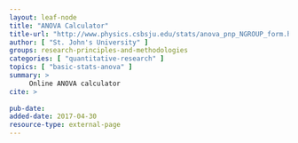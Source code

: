 ```yaml
---
layout: leaf-node
title: "ANOVA Calculator"
title-url: "http://www.physics.csbsju.edu/stats/anova_pnp_NGROUP_form.html"
author: [ "St. John's University" ]
groups: research-principles-and-methodologies
categories: [ "quantitative-research" ]
topics: [ "basic-stats-anova" ]
summary: >
     Online ANOVA calculator
cite: >
     
pub-date: 
added-date: 2017-04-30
resource-type: external-page
---
```

